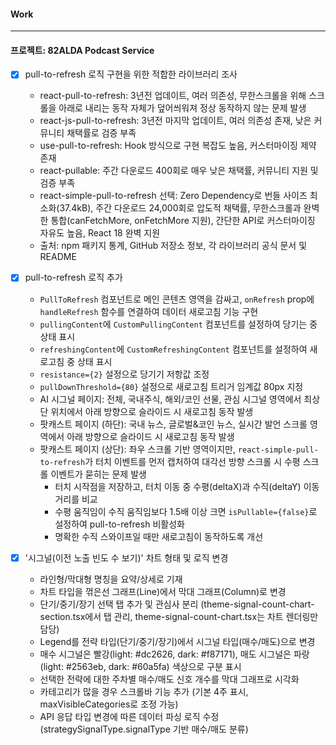 
#### Work
---
#### 프로젝트: 82ALDA Podcast Service
- [x] pull-to-refresh 로직 구현을 위한 적합한 라이브러리 조사
	 - react-pull-to-refresh: 3년전 업데이트, 여러 의존성, 무한스크롤을 위해 스크롤을 아래로 내리는 동작 자체가 덮어씌워져 정상 동작하지 않는 문제 발생
	- react-js-pull-to-refresh: 3년전 마지막 업데이트, 여러 의존성 존재, 낮은 커뮤니티 채택률로 검증 부족
	- use-pull-to-refresh: Hook 방식으로 구현 복잡도 높음, 커스터마이징 제약 존재
	- react-pullable: 주간 다운로드 400회로 매우 낮은 채택률, 커뮤니티 지원 및 검증 부족
	- react-simple-pull-to-refresh 선택: Zero Dependency로 번들 사이즈 최소화(37.4kB), 주간 다운로드 24,000회로 압도적 채택률, 무한스크롤과 완벽한 통합(canFetchMore, onFetchMore 지원), 간단한 API로 커스터마이징 자유도 높음, React 18 완벽 지원
	- 출처: npm 패키지 통계, GitHub 저장소 정보, 각 라이브러리 공식 문서 및 README

- [x] pull-to-refresh 로직 추가
    - `PullToRefresh` 컴포넌트로 메인 콘텐츠 영역을 감싸고, `onRefresh` prop에 `handleRefresh` 함수를 연결하여 데이터 새로고침 기능 구현
    - `pullingContent`에 `CustomPullingContent` 컴포넌트를 설정하여 당기는 중 상태 표시
    - `refreshingContent`에 `CustomRefreshingContent` 컴포넌트를 설정하여 새로고침 중 상태 표시
    - `resistance={2}` 설정으로 당기기 저항값 조정
    - `pullDownThreshold={80}` 설정으로 새로고침 트리거 임계값 80px 지정
    - AI 시그널 페이지: 전체, 국내주식, 해외/코인 선물, 관심 시그널 영역에서 최상단 위치에서 아래 방향으로 슬라이드 시 새로고침 동작 발생
    - 팟캐스트 페이지 (하단): 국내 뉴스, 글로벌&코인 뉴스, 실시간 발언 스크롤 영역에서 아래 방향으로 슬라이드 시 새로고침 동작 발생
    - 팟캐스트 페이지 (상단): 좌우 스크롤 기반 영역이지만, `react-simple-pull-to-refresh`가 터치 이벤트를 먼저 캡처하여 대각선 방향 스크롤 시 수평 스크롤 이벤트가 묻히는 문제 발생
	    - 터치 시작점을 저장하고, 터치 이동 중 수평(deltaX)과 수직(deltaY) 이동 거리를 비교
		- 수평 움직임이 수직 움직임보다 1.5배 이상 크면 `isPullable={false}`로 설정하여 pull-to-refresh 비활성화
		- 명확한 수직 스와이프일 때만 새로고침이 동작하도록 개선

- [x] '시그널(이전 노출 빈도 수 보기)' 차트 형태 및 로직 변경
	- 라인형/막대형 명칭을 요약/상세로 기재
	- 차트 타입을 꺾은선 그래프(Line)에서 막대 그래프(Column)로 변경
	- 단기/중기/장기 선택 탭 추가 및 관심사 분리 (theme-signal-count-chart-section.tsx에서 탭 관리, theme-signal-count-chart.tsx는 차트 렌더링만 담당)
	- Legend를 전략 타입(단기/중기/장기)에서 시그널 타입(매수/매도)으로 변경
	- 매수 시그널은 빨강(light: #dc2626, dark: #f87171), 매도 시그널은 파랑(light: #2563eb, dark: #60a5fa) 색상으로 구분 표시
	- 선택한 전략에 대한 주차별 매수/매도 신호 개수를 막대 그래프로 시각화
	- 카테고리가 많을 경우 스크롤바 기능 추가 (기본 4주 표시, maxVisibleCategories로 조정 가능)
	- API 응답 타입 변경에 따른 데이터 파싱 로직 수정 (strategySignalType.signalType 기반 매수/매도 분류)
